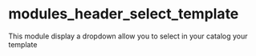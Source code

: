 # modules_header_select_template
This module display a dropdown allow you to select in your catalog your template
